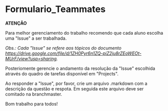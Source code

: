 # Formulario_Teammates

**ATENÇÃO**

Para melhor gerenciamento do trabalho recomendo que cada aluno escolha uma "Issue" a ser trabalhada.

*Obs.: Cada "Issue" se refere aos tópicos do documento 
https://drive.google.com/file/d/1ZH0Pyr6n1ZQ-piZ2ju8rZEoWEOt-MUrF/view?usp=sharing.*

Posteriomente gerencie o andamento da resolução da "Issue" escolhida através do quadro de tarefas disponível em "Projects".

Ao responder a "Issue", por favor, crie um arquivo .markdown com a descrição da questão e respota.
Em seguida este arquivo deve ser comitado na branchmaster.

Bom trabalho para todos!
